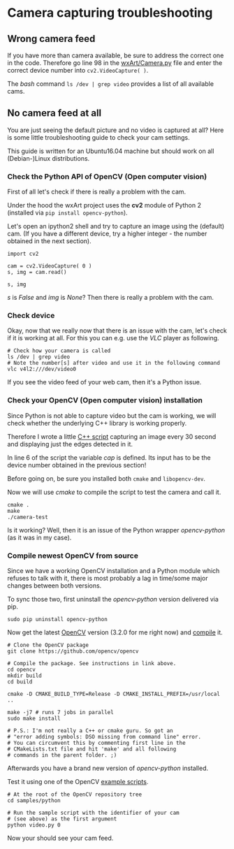 # Camera capturing troubleshooting

## Wrong camera feed

If you have more than camera available, be sure to address the correct one in the code. Therefore go line 98 in the [wxArt/Camera.py](wxArt/Camera.py) file and enter the correct device number into `cv2.VideoCapture( )`.

The *bash* command `ls /dev | grep video` provides a list of all available cams.

## No camera feed at all

You are just seeing the default picture and no video is captured at all? Here is some little troubleshooting guide to check your cam settings. 

This guide is written for an Ubuntu16.04 machine but should work on all (Debian-)Linux distributions.

### Check the Python API of OpenCV (Open computer vision)

First of all let's check if there is really a problem with the cam.

Under the hood the wxArt project uses the **cv2** module of Python 2 (installed via `pip install opencv-python`).

Let's open an ipython2 shell and try to capture an image using the (default) cam. (If you have a different device, try a higher integer - the number obtained in the next section).

```{python}
import cv2

cam = cv2.VideoCapture( 0 )
s, img = cam.read()

s, img
```

*s* is *False* and *img* is *None*? Then there is really a problem with the cam.

### Check device

Okay, now that we really now that there is an issue with the cam, let's check if it is working at all. For this you can e.g. use the *VLC* player as following.

```{bash}
# Check how your camera is called
ls /dev | grep video
# Note the number[s] after video and use it in the following command
vlc v4l2:///dev/video0
```

If you see the video feed of your web cam, then it's a Python issue.

### Check your OpenCV (Open computer vision) installation

Since Python is not able to capture video but the cam is working, we will check whether the underlying C++ library is working properly.

Therefore I wrote a little [C++ script](/resources/capturing/camera-test.cpp) capturing an image every 30 second and displaying just the edges detected in it.

In line 6 of the script the variable *cap* is defined. Its input has to be the device number obtained in the previous section!

Before going on, be sure you installed both `cmake` and `libopencv-dev`.

Now we will use *cmake* to compile the script to test the camera and call it.

```{bash}
cmake .
make
./camera-test
```

Is it working? Well, then it is an issue of the Python wrapper *opencv-python* (as it was in my case).

### Compile newest OpenCV from source

Since we have a working OpenCV installation and a Python module which refuses to talk with it, there is most probably a lag in time/some major changes between both versions.

To sync those two, first uninstall the *opencv-python* version delivered via pip.

```{bash}
sudo pip uninstall opencv-python
```

Now get the latest [OpenCV](https://github.com/opencv/opencv) version (3.2.0 for me right now) and [compile](http://docs.opencv.org/master/d7/d9f/tutorial_linux_install.html) it.

```{bash}
# Clone the OpenCV package
git clone https://github.com/opencv/opencv

# Compile the package. See instructions in link above.
cd opencv
mkdir build
cd build

cmake -D CMAKE_BUILD_TYPE=Release -D CMAKE_INSTALL_PREFIX=/usr/local ..

make -j7 # runs 7 jobs in parallel
sudo make install

# P.S.: I'm not really a C++ or cmake guru. So got an 
# "error adding symbols: DSO missing from command line" error. 
# You can circumvent this by commenting first line in the 
# CMakeLists.txt file and hit 'make' and all following
# commands in the parent folder. ;)
```

Afterwards you have a brand new version of *opencv-python* installed.

Test it using one of the OpenCV [example scripts](https://github.com/opencv/opencv/blob/master/samples/python/video.py).

```{bash}
# At the root of the OpenCV repository tree
cd samples/python

# Run the sample script with the identifier of your cam
# (see above) as the first argument
python video.py 0
```

Now your should see your cam feed.

